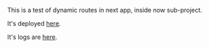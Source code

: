 This is a test of dynamic routes in next app, inside now sub-project.

It's deployed [here](https://now-test-routes.dkonsumer.now.sh).

It's logs are [here](https://now-test-routes.dkonsumer.now.sh/_logs).